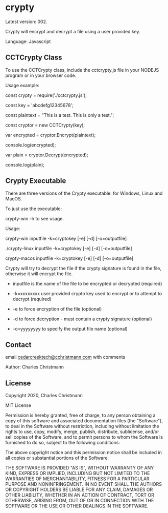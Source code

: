 # crypty
Latest version: 002.

Crypty will encrypt and decrypt a file using a user provided key.

Language: Javascript

## CCTCrypty Class
To use the CCTCrypty class, include the cctcrypty.js file in your NODEJS program or in your browser code.

Usage example:

  const crypty = require('./cctcrypty.js');
  
  const key = 'abcdefg12345678';
  
  const plaintext = "This is a test. This is only a test.";
  
  const cryptor = new CCTCrypty(key);
  
  var encrypted = cryptor.Encrypt(plaintext);
  
  console.log(encrypted);
  
  var plain = cryptor.Decrypt(encrypted);
  
  console.log(plain);

## Crypty Executable
There are three versions of the Crypty executable: for Windows, Linux and MacOS.

To just use the executable:

crypty-win -h to see usage.

Usage:

  crypty-win inputfile -k=cryptokey [-e] [-d] [-o=outputfile]
  
  ./crypty-linux inputfile -k=cryptokey [-e] [-d] [-o=outputfile]
  
  crypty-macos inputfile -k=cryptokey [-e] [-d] [-o=outputfile]
  
  Crypty will try to decrypt the file if the crypty signature is found in the file, otherwise it will encrypt the file.
  
  - inputfile is the name of the file to be encrypted or decrypted (required)
  
  - -k=xxxxxxxx user provided crypto key used to encrypt or to attempt to decrypt (required)
  
  - -e to force encryption of the file (optional)
  
  - -d to force decryption - must contain a crypty signature (optional)
  
  - -o=yyyyyyyy to specify the output file name (optional)

## Contact
email cedarcreektech@cchristmann.com with comments

Author: Charles Christmann

## License
Copyright 2020, Charles Christmann

MIT License

Permission is hereby granted, free of charge, to any person obtaining a copy of this software and associated documentation files (the "Software"), to deal in the Software without restriction, including without limitation the rights to use, copy, modify, merge, publish, distribute, sublicense, and/or sell copies of the Software, and to permit persons to whom the Software is furnished to do so, subject to the following conditions:

The above copyright notice and this permission notice shall be included in all copies or substantial portions of the Software.

THE SOFTWARE IS PROVIDED "AS IS", WITHOUT WARRANTY OF ANY KIND, EXPRESS OR IMPLIED, INCLUDING BUT NOT LIMITED TO THE WARRANTIES OF MERCHANTABILITY, FITNESS FOR A PARTICULAR PURPOSE AND NONINFRINGEMENT. IN NO EVENT SHALL THE AUTHORS OR COPYRIGHT HOLDERS BE LIABLE FOR ANY CLAIM, DAMAGES OR OTHER LIABILITY, WHETHER IN AN ACTION OF CONTRACT, TORT OR OTHERWISE, ARISING FROM, OUT OF OR IN CONNECTION WITH THE SOFTWARE OR THE USE OR OTHER DEALINGS IN THE SOFTWARE.
